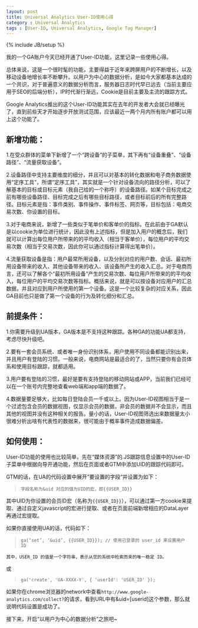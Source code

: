 ```yaml
---
layout: post
title: Universal Analytics User-ID使用心得
category : Universal Analytics
tags : [User-ID, Universal Analytics, Google Tag Manager]
---
```

{% include JB/setup %}

我的一个GA账户今天已经开通了User-ID功能，这里记录一些使用心得。

总体来说，这是一个很时髦的功能，主要得益于近年来跨屏用户的不断增长，以及移动设备地增长率不断攀升。以用户为中心的数据分析，是如今大家都基本达成的一个共识，对于普遍意义的数据分析而言，服务器日志时代早已远去（当前主要应用于SEO的后端分析），IP时代渐行渐远，Cookie是目前主要及主流的跟踪方式。

Google Analytics推出的这个User-ID功能其实在去年的开发者大会就已经曝光了，直到前些天才开始逐步开放测试范围，应该最近一两个月内所有账户都可以用上这个功能了。

## 新增功能：

1.在受众群体的菜单下新增了一个“跨设备”的子菜单，其下再有“设备重叠”、“设备路径”、“流量获取设备”。

2.设备路径中支持主要维度的细分，并且可以对基本的转化数据和电子商务数据使用“定序工具”，所谓“定序工具”，其实就是一个针对设备流向的路径分析，可以了解基本的目标或目标元素（我自己给的一个称呼）的设备路径。如某个目标完成之前有哪些设备路径、目标完成之后有哪些目标路径，或者目标前后的所有完整路径。目标元素是指：事件类别、事件操作、事件标签、网页等，目标包括：电商交易次数、你设置的目标。

3.对于电商来说，新增了一些类似于笔单价和客单价的指标。在此前由于GA默认是以cookie为单位进行统计，因此没有上述指标，但是加入用户的概念后，我们就可以计算出每位用户所带来的的平均收入（相当于客单价），每位用户的平均交易次数（相当于交易次数，因此你可以通过指标计算得出笔单价）。

4.流量获取设备是指：用户最常所用设备，以及分别对应的用户数、会话、最初所用设备带来的收入、其他设备带来的收入、该设备所产生的收入汇总。对于电商而言，还可以了解各个“最初所用设备”产生的交易次数、每位用户所带来的的平均收入，每位用户的平均交易次数等指标。概括来说，就是可以按设备对应用户的汇总数据，并且对应到用户所使用的第一个设备。这是一个比较复杂的对应关系，因此GA目前也只是做了第一个设备的行为及转化细分和汇总。

## 前提条件：

1.你需要升级到UA版本，GA版本是不支持这种跟踪。各种GA的功能UA都支持，考虑尽快升级吧。

2.要有一套会员系统、或者唯一身份识别体系，用户使用不同设备都能识别出来，并且用户有登陆的习惯。一般来说，电商网站是最适合的了，当然只要你有会员体系和使用目标跟踪，就都适用。

3.用户要有登陆的习惯，最好是要有支持登陆的移动网站或APP，当前我们已经可以在一个账号内完整地查看web端和app端的数据了。

4.数据量要足够大，比如每日登陆会员一千或以上。因为User-ID视图相当于是一个过滤包含会员的数据视图，仅显示会员的数据，非会员的数据并不会显示，而且其他的视图并没有这种相关的报告。量小的话，User-ID视图筛选出来数据量太小很难分析出啥有代表性的数据来，很可能由于概率事件造成数据偏差。

## 如何使用：
User-ID功能的使用也比较简单，先在“媒体资源”的.JS跟踪信息设置中的User-ID子菜单中根据向导开通功能，然后在页面或者GTM中添加UID的跟踪代码即可。

GTM的话，在UA的代码设置中展开”要设置的字段“并设置为如下：

>```字段名称为&uid 对应的值为UID的宏，即{{USER_ID}}```

其中UID为你设置的会员ID宏（名称为`{{USER_ID}}`），可以通过第一方cookie来提取、通过自定义javascript的宏进行提取、或者在页面前端新增相应的DataLayer再通过宏提取。

如果你直接使用UA的话，代码如下：

>```ga(‘set’, ‘&uid’, {{USER_ID}}); // 使用已登录的 user_id 来设置用户 ID```

    其中，USER_ID 的值是一个字符串，表示从您的系统中检索而来的唯一稳定 ID。
或
>```ga('create', 'UA-XXXX-Y', { 'userId': 'USER_ID' });```


如果你在chrome浏览器的network中查看`http://www.google-analytics.com/collect?`的请求，看到URL中有&uid=[userid]这个参数，那么就说明代码设置是成功了。

接下来，开启“以用户为中心的数据分析”之旅吧~
